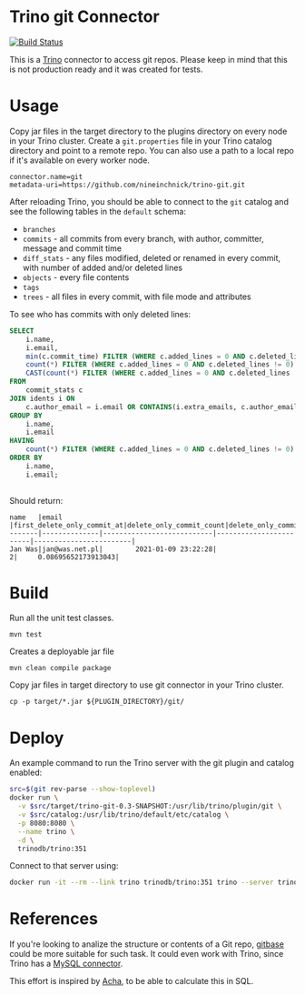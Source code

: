Trino git Connector
===================

[![Build Status](https://github.com/nineinchnick/trino-git/workflows/CI/badge.svg)](https://github.com/nineinchnick/trino-git/actions?query=workflow%3ACI+event%3Apush+branch%3Amaster)

This is a [Trino](http://trino.io/) connector to access git repos. Please keep in mind that this is not production ready and it was created for tests.

# Usage

Copy jar files in the target directory to the plugins directory on every node in your Trino cluster.
Create a `git.properties` file in your Trino catalog directory and point to a remote repo. You can also use a path to a local repo if it's available on every worker node.

```
connector.name=git
metadata-uri=https://github.com/nineinchnick/trino-git.git
```

After reloading Trino, you should be able to connect to the `git` catalog and see the following tables in the `default` schema:
* `branches`
* `commits` - all commits from every branch, with author, committer, message and commit time
* `diff_stats` - any files modified, deleted or renamed in every commit, with number of added and/or deleted lines
* `objects` - every file contents
* `tags`
* `trees` - all files in every commit, with file mode and attributes

To see who has commits with only deleted lines:

```sql
SELECT
    i.name,
    i.email,
    min(c.commit_time) FILTER (WHERE c.added_lines = 0 AND c.deleted_lines != 0) AS first_delete_only_commit_at,
    count(*) FILTER (WHERE c.added_lines = 0 AND c.deleted_lines != 0) AS delete_only_commit_count,
    CAST(count(*) FILTER (WHERE c.added_lines = 0 AND c.deleted_lines != 0) AS double) / CAST(COUNT(*) AS double) AS delete_only_commit_ratio
FROM
    commit_stats c
JOIN idents i ON
    c.author_email = i.email OR CONTAINS(i.extra_emails, c.author_email)
GROUP BY
    i.name,
    i.email
HAVING
    count(*) FILTER (WHERE c.added_lines = 0 AND c.deleted_lines != 0) != 0
ORDER BY
    i.name,
    i.email;
    
```

Should return:
```
name   |email         |first_delete_only_commit_at|delete_only_commit_count|delete_only_commit_ratio|
-------|--------------|---------------------------|------------------------|------------------------|
Jan Was|jan@was.net.pl|        2021-01-09 23:22:28|                       2|     0.08695652173913043|
```

# Build

Run all the unit test classes.
```
mvn test
```

Creates a deployable jar file
```
mvn clean compile package
```

Copy jar files in target directory to use git connector in your Trino cluster.
```
cp -p target/*.jar ${PLUGIN_DIRECTORY}/git/
```

# Deploy

An example command to run the Trino server with the git plugin and catalog enabled:

```bash
src=$(git rev-parse --show-toplevel)
docker run \
  -v $src/target/trino-git-0.3-SNAPSHOT:/usr/lib/trino/plugin/git \
  -v $src/catalog:/usr/lib/trino/default/etc/catalog \
  -p 8080:8080 \
  --name trino \
  -d \
  trinodb/trino:351
```

Connect to that server using:
```bash
docker run -it --rm --link trino trinodb/trino:351 trino --server trino:8080 --catalog git --schema default
```

# References

If you're looking to analize the structure or contents of a Git repo, [gitbase](https://github.com/src-d/gitbase) could be more suitable for such task. It could even work with Trino, since Trino has a [MySQL connector](https://trino.io/docs/current/connector/mysql.html).

This effort is inspired by [Acha](https://github.com/someteam/acha), to be able to calculate this in SQL.

